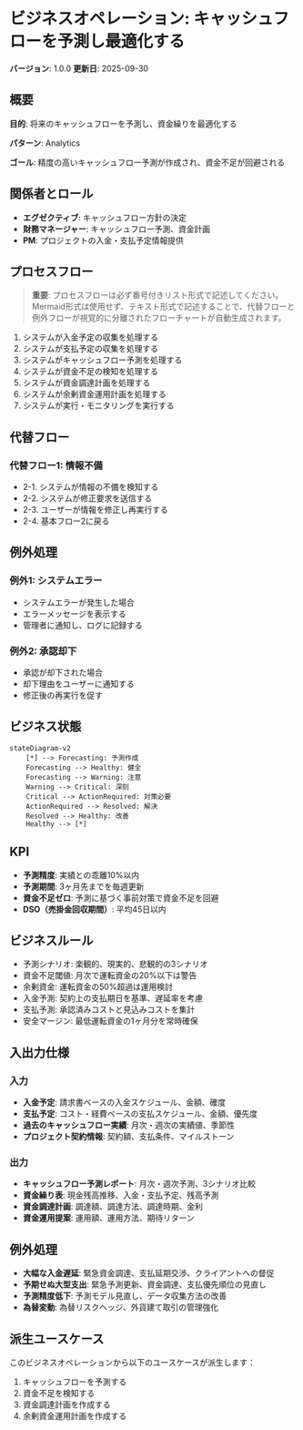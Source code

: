 # ビジネスオペレーション: キャッシュフローを予測し最適化する

**バージョン**: 1.0.0
**更新日**: 2025-09-30

## 概要

**目的**: 将来のキャッシュフローを予測し、資金繰りを最適化する

**パターン**: Analytics

**ゴール**: 精度の高いキャッシュフロー予測が作成され、資金不足が回避される

## 関係者とロール

- **エグゼクティブ**: キャッシュフロー方針の決定
- **財務マネージャー**: キャッシュフロー予測、資金計画
- **PM**: プロジェクトの入金・支払予定情報提供

## プロセスフロー

> **重要**: プロセスフローは必ず番号付きリスト形式で記述してください。
> Mermaid形式は使用せず、テキスト形式で記述することで、代替フローと例外フローが視覚的に分離されたフローチャートが自動生成されます。

1. システムが入金予定の収集を処理する
2. システムが支払予定の収集を処理する
3. システムがキャッシュフロー予測を処理する
4. システムが資金不足の検知を処理する
5. システムが資金調達計画を処理する
6. システムが余剰資金運用計画を処理する
7. システムが実行・モニタリングを実行する

## 代替フロー

### 代替フロー1: 情報不備
- 2-1. システムが情報の不備を検知する
- 2-2. システムが修正要求を送信する
- 2-3. ユーザーが情報を修正し再実行する
- 2-4. 基本フロー2に戻る

## 例外処理

### 例外1: システムエラー
- システムエラーが発生した場合
- エラーメッセージを表示する
- 管理者に通知し、ログに記録する

### 例外2: 承認却下
- 承認が却下された場合
- 却下理由をユーザーに通知する
- 修正後の再実行を促す

## ビジネス状態

```mermaid
stateDiagram-v2
    [*] --> Forecasting: 予測作成
    Forecasting --> Healthy: 健全
    Forecasting --> Warning: 注意
    Warning --> Critical: 深刻
    Critical --> ActionRequired: 対策必要
    ActionRequired --> Resolved: 解決
    Resolved --> Healthy: 改善
    Healthy --> [*]
```

## KPI

- **予測精度**: 実績との乖離10%以内
- **予測期間**: 3ヶ月先までを毎週更新
- **資金不足ゼロ**: 予測に基づく事前対策で資金不足を回避
- **DSO（売掛金回収期間）**: 平均45日以内

## ビジネスルール

- 予測シナリオ: 楽観的、現実的、悲観的の3シナリオ
- 資金不足閾値: 月次で運転資金の20%以下は警告
- 余剰資金: 運転資金の50%超過は運用検討
- 入金予測: 契約上の支払期日を基準、遅延率を考慮
- 支払予測: 承認済みコストと見込みコストを集計
- 安全マージン: 最低運転資金の1ヶ月分を常時確保

## 入出力仕様

### 入力

- **入金予定**: 請求書ベースの入金スケジュール、金額、確度
- **支払予定**: コスト・経費ベースの支払スケジュール、金額、優先度
- **過去のキャッシュフロー実績**: 月次・週次の実績値、季節性
- **プロジェクト契約情報**: 契約額、支払条件、マイルストーン

### 出力

- **キャッシュフロー予測レポート**: 月次・週次予測、3シナリオ比較
- **資金繰り表**: 現金残高推移、入金・支払予定、残高予測
- **資金調達計画**: 調達額、調達方法、調達時期、金利
- **資金運用提案**: 運用額、運用方法、期待リターン

## 例外処理

- **大幅な入金遅延**: 緊急資金調達、支払延期交渉、クライアントへの督促
- **予期せぬ大型支出**: 緊急予測更新、資金調達、支払優先順位の見直し
- **予測精度低下**: 予測モデル見直し、データ収集方法の改善
- **為替変動**: 為替リスクヘッジ、外貨建て取引の管理強化

## 派生ユースケース

このビジネスオペレーションから以下のユースケースが派生します：

1. キャッシュフローを予測する
2. 資金不足を検知する
3. 資金調達計画を作成する
4. 余剰資金運用計画を作成する
